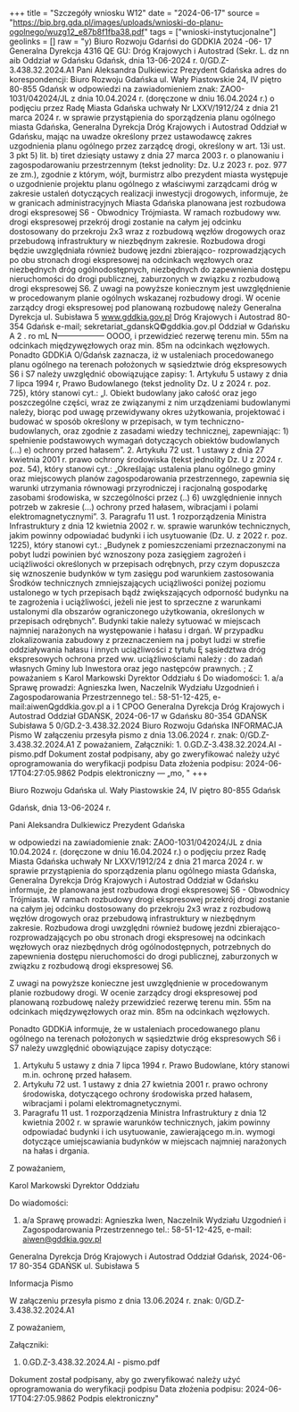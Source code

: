 +++
title = "Szczegóły wniosku W12"
date = "2024-06-17"
source = "https://bip.brg.gda.pl/images/uploads/wnioski-do-planu-ogolnego/wuzg12_e87b8f1fba38.pdf"
tags = ["wnioski-instytucjonalne"]
geolinks = []
raw = "y)  Biuro Rozwoju Gdarńsi do GDDKIA 2024 -06- 17  Generalna Dyrekcja 4316 QE GU: Dróg Krajowych i Autostrad (Sekr. L. dz nn aib Oddział w Gdańsku Gdańsk, dnia 13-06-2024 r. 0/GD.Z-3.438.32.2024.A1  Pani Aleksandra Dulkiewicz Prezydent Gdańska adres do korespondencji: Biuro Rozwoju Gdańska ul. Wały Piastowskie 24, IV piętro 80-855 Gdańsk w odpowiedzi na zawiadomieniem znak: ZAO0-1031/042024/JL z dnia 10.04.2024 r. (doręczone w dniu 16.04.2024 r.) o podjęciu przez Radę Miasta Gdańska uchwały Nr LXXV/1912/24 z dnia 21 marca 2024 r. w sprawie przystąpienia do sporządzenia planu ogólnego miasta Gdańska, Generalna Dyrekcja Dróg Krajowych i Autostrad Oddział w Gdańsku, mając na uwadze określony przez ustawodawcę zakres uzgodnienia planu ogólnego przez zarządcę drogi, określony w art. 13i ust. 3 pkt 5) lit. b) tiret dziesiąty ustawy z dnia 27 marca 2003 r. o planowaniu i zagospodarowaniu przestrzennym (tekst jednolity: Dz. U.z 2023 r. poz. 977 ze zm.), zgodnie z którym, wójt, burmistrz albo prezydent miasta występuje o uzgodnienie projektu planu ogólnego z właściwymi zarządcami dróg w zakresie ustaleń dotyczących realizacji inwestycji drogowych, informuje, że w granicach administracyjnych Miasta Gdańska planowana jest rozbudowa drogi ekspresowej S6 - Obwodnicy Trójmiasta. W ramach rozbudowy ww. drogi ekspresowej przekrój drogi zostanie na całym jej odcinku dostosowany do przekroju 2x3 wraz z rozbudową węzłów drogowych oraz przebudową infrastruktury w niezbędnym zakresie. Rozbudowa drogi będzie uwzględniała również budowę jezdni zbierająco- rozprowadzjących po obu stronach drogi ekspresowej na odcinkach węzłowych oraz niezbędnych dróg ogólnodostępnych, niezbędnych do zapewnienia dostępu nieruchomości do drogi publicznej, zaburzonych w związku z rozbudową drogi ekspresowej S6. Z uwagi na powyższe koniecznym jest uwzględnienie w procedowanym planie ogólnych wskazanej rozbudowy drogi. W ocenie zarządcy drogi ekspresowej pod planowaną rozbudowę należy Generalna Dyrekcja ul. Subisława 5 www.gddkia.gov.pl Dróg Krajowych i Autostrad 80-354 Gdańsk e-mail; sekretariat_gdanskQ©gddkia.gov.pl Oddział w Gdańsku A 2 . ro mL N—————— OOOO, i przewidzieć rezerwę terenu min. 55m na odcinkach międzywęzłowych oraz min. 85m na  odcinkach węzłowych.  Ponadto GDDKiA O/Gdańsk zaznacza, iż w ustaleniach procedowanego planu ogólnego na terenach położonych w sąsiedztwie dróg ekspresowych S6 i S7 należy uwzględnić obowiązujące zapisy: 1. Artykułu 5 ustawy z dnia 7 lipca 1994 r, Prawo Budowlanego (tekst jednolity Dz. U z 2024 r. poz. 725), który stanowi cyt.: „l. Obiekt budowlany jako całość oraz jego poszczególne części, wraz ze związanymi z nim urządzeniami budowlanymi należy, biorąc pod uwagę przewidywany okres użytkowania, projektować i budować w sposób określony w przepisach, w tym techniczno-budowlanych, oraz zgodnie z zasadami wiedzy technicznej, zapewniając: 1) spełnienie podstawowych wymagań dotyczących obiektów budowlanych (...) e) ochrony przed hałasem”. 2. Artykułu 72 ust. 1 ustawy z dnia 27 kwietnia 2001 r. prawo ochrony środowiska (tekst jednolity Dz. U z 2024 r. poz. 54), który stanowi cyt.: „Określając ustalenia planu ogólnego gminy oraz miejscowych planów zagospodarowania przestrzennego, zapewnia się warunki utrzymania równowagi przyrodniczej i racjonalną gospodarkę zasobami środowiska, w szczególności przez (..) 6) uwzględnienie innych potrzeb w zakresie (...) ochrony przed hałasem, wibracjami i polami elektromagnetycznymi”.  3. Paragrafu 11 ust. 1 rozporządzenia Ministra Infrastruktury z dnia 12 kwietnia 2002 r. w. sprawie warunków technicznych, jakim powinny odpowiadać budynki i ich usytuowanie (Dz. U. z 2022 r. poz. 1225), który stanowi cyt.: „Budynek z pomieszczeniami przeznaczonymi na pobyt ludzi powinien być wznoszony poza zasięgiem zagrożeń i uciążliwości określonych w przepisach odrębnych, przy czym dopuszcza się wznoszenie budynków w tym zasięgu pod warunkiem zastosowania Środków technicznych zmniejszających uciążliwości poniżej poziomu ustalonego w tych  przepisach bądź zwiększających odporność budynku na te zagrożenia i uciążliwości,  jeżeli nie jest to sprzeczne z warunkami ustalonymi dla obszarów ograniczonego  użytkowania, określonych w przepisach odrębnych”.  Budynki takie należy sytuować w miejscach najmniej narażonych na występowanie i hałasu i drgań. W przypadku zlokalizowania zabudowy z przeznaczeniem na j pobyt ludzi w strefie oddziaływania hałasu i innych uciążliwości z tytułu Ę sąsiedztwa dróg ekspresowych ochrona przed ww. uciążliwościami należy : do zadań własnych Gminy lub Inwestora oraz jego następców prawnych. ; Z poważaniem s   Karol Markowski  Dyrektor Oddziału  ś Do wiadomości: 1. a/a Sprawę prowadzi: Agnieszka Iwen, Naczelnik Wydziału Uzgodnień i Zagospodarowania Przestrzennego tel.: 58-51-12-425, e-mail:aiwenQgddkia.gov.pl a i 1 CPOO Generalna Dyrekcja Dróg Krajowych i Autostrad Oddział GDAŃSK, 2024-06-17 w Gdańsku 80-354 GDAŃSK Subisława 5 0/GD.2-3.438.32.2024 Biuro Rozwoju Gdańska INFORMACJA Pismo W załączeniu przesyła pismo z dnia 13.06.2024 r. znak: 0/GD.Z-3.438.32.2024.A1 Z poważaniem, Załączniki: 1. 0.GD.Z-3.438.32.2024.AI - pismo.pdf Dokument został podpisany, aby go zweryfikować należy użyć oprogramowania do weryfikacji podpisu Data złożenia podpisu: 2024-06-17T04:27:05.9862 Podpis elektroniczny — „mo, "
+++

Biuro Rozwoju Gdańska
ul. Wały Piastowskie 24, IV piętro
80-855 Gdańsk

Gdańsk, dnia 13-06-2024 r.

Pani Aleksandra Dulkiewicz
Prezydent Gdańska

w odpowiedzi na zawiadomienie znak: ZAO0-1031/042024/JL z dnia 10.04.2024 r. (doręczone w dniu 16.04.2024 r.) o podjęciu przez Radę Miasta Gdańska uchwały Nr LXXV/1912/24 z dnia 21 marca 2024 r. w sprawie przystąpienia do sporządzenia planu ogólnego miasta Gdańska, Generalna Dyrekcja Dróg Krajowych i Autostrad Oddział w Gdańsku informuje, że planowana jest rozbudowa drogi ekspresowej S6 - Obwodnicy Trójmiasta. W ramach rozbudowy drogi ekspresowej przekrój drogi zostanie na całym jej odcinku dostosowany do przekroju 2x3 wraz z rozbudową węzłów drogowych oraz przebudową infrastruktury w niezbędnym zakresie. Rozbudowa drogi uwzględni również budowę jezdni zbierająco-rozprowadzających po obu stronach drogi ekspresowej na odcinkach węzłowych oraz niezbędnych dróg ogólnodostępnych, potrzebnych do zapewnienia dostępu nieruchomości do drogi publicznej, zaburzonych w związku z rozbudową drogi ekspresowej S6.

Z uwagi na powyższe konieczne jest uwzględnienie w procedowanym planie rozbudowy drogi. W ocenie zarządcy drogi ekspresowej pod planowaną rozbudowę należy przewidzieć rezerwę terenu min. 55m na odcinkach międzywęzłowych oraz min. 85m na odcinkach węzłowych.

Ponadto GDDKiA informuje, że w ustaleniach procedowanego planu ogólnego na terenach położonych w sąsiedztwie dróg ekspresowych S6 i S7 należy uwzględnić obowiązujące zapisy dotyczące:
1. Artykułu 5 ustawy z dnia 7 lipca 1994 r. Prawo Budowlane, który stanowi m.in. ochronę przed hałasem.
2. Artykułu 72 ust. 1 ustawy z dnia 27 kwietnia 2001 r. prawo ochrony środowiska, dotyczącego ochrony środowiska przed hałasem, wibracjami i polami elektromagnetycznymi.
3. Paragrafu 11 ust. 1 rozporządzenia Ministra Infrastruktury z dnia 12 kwietnia 2002 r. w sprawie warunków technicznych, jakim powinny odpowiadać budynki i ich usytuowanie, zawierającego m.in. wymogi dotyczące umiejscawiania budynków w miejscach najmniej narażonych na hałas i drgania.

Z poważaniem,

Karol Markowski
Dyrektor Oddziału

Do wiadomości:
1. a/a
Sprawę prowadzi: Agnieszka Iwen, Naczelnik Wydziału Uzgodnień i Zagospodarowania Przestrzennego
tel.: 58-51-12-425, e-mail: aiwen@gddkia.gov.pl

Generalna Dyrekcja Dróg Krajowych i Autostrad Oddział Gdańsk, 2024-06-17
80-354 GDAŃSK
ul. Subisława 5

Informacja
Pismo

W załączeniu przesyła pismo z dnia 13.06.2024 r. znak: 0/GD.Z-3.438.32.2024.A1

Z poważaniem,

Załączniki:
1. 0.GD.Z-3.438.32.2024.AI - pismo.pdf

Dokument został podpisany, aby go zweryfikować należy użyć oprogramowania do weryfikacji podpisu
Data złożenia podpisu: 2024-06-17T04:27:05.9862
Podpis elektroniczny"


